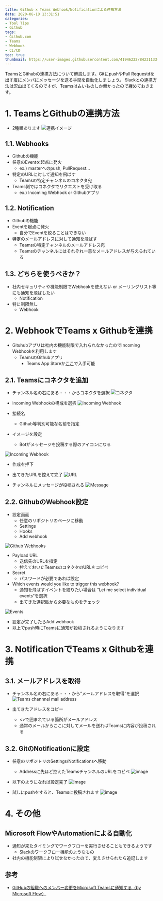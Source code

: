 ```yaml
---
title: Github x Teams Webhook/Notificationによる連携方法
date: 2020-06-10 13:31:51
categories:
- Tool Tips
- Github
tags: 
- Github.com
- Teams
- Webhook
- CI/CD
toc: true
thumbnail: https://user-images.githubusercontent.com/41946222/84231133-6b921a00-ab28-11ea-8c0e-a47fb924b2c2.png
---
```


TeamsとGithubの連携方法について解説します。GitにpushやPull Requestdを出す度にメンバにメッセージを送る手間を自動化しましょう。
Slackとの連携方法は沢山出てくるのですが、Teamsは古いものしか無かったので纏めておきます。

<!-- toc -->

# 1. TeamsとGithubの連携方法
- 2種類あります
![連携イメージ](https://user-images.githubusercontent.com/41946222/84231004-371e5e00-ab28-11ea-9da6-9ae5cea49718.png)

## 1.1. Webhooks
- Githubの機能
- 任意のEventを起点に発火
    - ex.) masterへのpush, PullRequest...
- 特定のURLに対して通知を飛ばす
    - Teamsの特定チャンネルのコネクタ宛            
- Teams側ではコネクタでリクエストを受け取る
    - ex.) Incoming Webhook or Githubアプリ

## 1.2. Notification
- Githubの機能
- Eventを起点に発火
    - 自分でEventを絞ることはできない
- 特定のメールアドレスに対して通知を飛ばす
    - Teamsの特定チャンネルのメールアドレス宛
    - Teamsのチャンネルにはそれぞれ一意なメールアドレスが与えられている

## 1.3. どちらを使うべきか？
- 社内セキュリティや機能制限でWebhookを使えない or メーリングリスト等にも通知を飛ばしたい
    - Notification
- 特に制限無し
    - Webhook

# 2. WebhookでTeams x Githubを連携
- Gituhubアプリは社内の機能制限で入れられなかったのでIncoming Webhookを利用します
    - TeamsのGithubアプリ
        - Teams App Storeか[ここ](https://appsource.microsoft.com/ja-jp/product/office/WA104381552?src=wnblogmar2018&tab=Overview)で入手可能

## 2.1. Teamsにコネクタを追加
- チャンネル名の右にある・・・からコネクタを選択
![コネクタ](https://user-images.githubusercontent.com/41946222/84217745-f0b90700-ab07-11ea-869b-703f331471d2.png)

- Incoming Webhookの構成を選択
![Incoming Webhook](https://user-images.githubusercontent.com/41946222/84217852-31188500-ab08-11ea-876d-d7873338bcc2.png)

- 接続名
  - Github等判別可能な名前を指定
- イメージを設定
  - Botがメッセージを投稿する際のアイコンになる

![Incoming Webhook](https://user-images.githubusercontent.com/41946222/84218283-1266be00-ab09-11ea-923e-77c477b9e962.png)

- 作成を押下

- 出てきたURLを控えて完了
![URL](https://user-images.githubusercontent.com/41946222/84218434-58238680-ab09-11ea-824d-faa67bdc9b5f.png)

- チャンネルにメッセージが投稿される
![Message](https://user-images.githubusercontent.com/41946222/84218566-aafd3e00-ab09-11ea-8e27-9ecbb4bb194a.png)

## 2.2. GithubのWebhook設定

- 設定画面
    - 任意のリポジトリのページに移動
    - Settings
    - Hooks
    - Add webhook

![Github Webhooks](https://user-images.githubusercontent.com/41946222/84218862-4393be00-ab0a-11ea-9508-4bda344bac08.png)


- Payload URL
  - 送信先のURLを指定
  - 控えておいたTeamsのコネクタのURLをコピペ
- Secret
  - パスワードが必要であれば設定
- Which events would you like to trigger this webhook?
  - 通知を飛ばすイベントを絞りたい場合は ”Let me select individual events”を選択
  - 出てきた選択肢から必要なものをチェック

![Events](https://user-images.githubusercontent.com/41946222/84219238-067bfb80-ab0b-11ea-81ec-f4945dba38ae.png)

- 設定が完了したらAdd webhook
- 以上でpush時にTeamsに通知が投稿されるようになります

# 3. NotificationでTeams x Githubを連携
## 3.1. メールアドレスを取得
- チャンネル名の右にある・・・から”メールアドレスを取得”を選択
![Teams channnel mail address](https://user-images.githubusercontent.com/41946222/84225711-d5a3c280-ab1a-11ea-827b-640736955a92.png)

- 出てきたアドレスをコピー
  - <>で囲まれている箇所がメールアドレス
  - 通常のメールからここに対してメールを送ればTeamsに内容が投稿される

## 3.2. GitのNotificationに設定
- 任意のリポジトリのSettings/Notificationsへ移動
  - Addressに先ほど控えたTeamsチャンネルのURLをコピペ
![image](https://user-images.githubusercontent.com/41946222/84225908-5236a100-ab1b-11ea-8ddf-a68f779997e5.png)


- 以下のようになれば設定完了
![image](https://user-images.githubusercontent.com/41946222/84226090-cec97f80-ab1b-11ea-9162-58ef2d795acd.png)

- 試しにpushをすると、Teamsに投稿されます
![image](https://user-images.githubusercontent.com/41946222/84226892-fcafc380-ab1d-11ea-97f5-5455456895cc.png)


# 4. その他
## Microsoft FlowやAutomationによる自動化
- 通知が来たタイミングでワークフローを実行させることもできるようです
  - Slackのワークフロー機能のようなもの
- 社内の機能制限により試せなかったので、変えさせられたら追記します

## 参考
- [GitHubの組織へのメンバー変更をMicrosoft Teamsに通知する（by Microsoft Flow）](https://shunsukekawai.hatenablog.com/entry/2018/07/19/230909)


